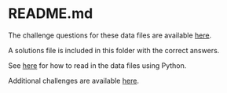 # README.md

The challenge questions for these data files are available [here](https://docs.google.com/document/d/1jpHrrysVPO_enHTwFLRmIQa5Rar7wqaJLgr6ntBIubQ/edit#). 

A solutions file is included in this folder with the correct answers. 

See [here](https://github.com/pbeens/CS-Challenge-Data-Files/blob/master/Python-Stub.py) for how to read in the data files using Python. 

Additional challenges are available [here](https://sites.google.com/view/programmingchallenges/home).
